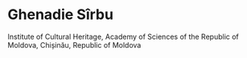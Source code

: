 # Ghenadie Sîrbu
Institute of Cultural Heritage, Academy of Sciences of the Republic of Moldova, Chișinău, Republic of Moldova
